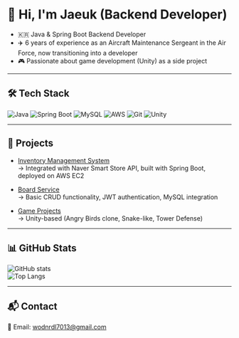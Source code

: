 # 👋 Hi, I'm Jaeuk (Backend Developer)

- 🇰🇷 Java & Spring Boot Backend Developer  
- ✈️ 6 years of experience as an Aircraft Maintenance Sergeant in the Air Force, now transitioning into a developer  
- 🎮 Passionate about game development (Unity) as a side project  

---

## 🛠 Tech Stack
![Java](https://img.shields.io/badge/Java-ED8B00?style=for-the-badge&logo=openjdk&logoColor=white)
![Spring Boot](https://img.shields.io/badge/SpringBoot-6DB33F?style=for-the-badge&logo=springboot&logoColor=white)
![MySQL](https://img.shields.io/badge/MySQL-4479A1?style=for-the-badge&logo=mysql&logoColor=white)
![AWS](https://img.shields.io/badge/AWS-232F3E?style=for-the-badge&logo=amazonaws&logoColor=white)
![Git](https://img.shields.io/badge/Git-F05032?style=for-the-badge&logo=git&logoColor=white)
![Unity](https://img.shields.io/badge/Unity-100000?style=for-the-badge&logo=unity&logoColor=white)

---

## 📂 Projects
- [Inventory Management System](https://github.com/wodrndl7013/inventory-system)  
  → Integrated with Naver Smart Store API, built with Spring Boot, deployed on AWS EC2

- [Board Service](https://github.com/wodrndl7013/board-service)  
  → Basic CRUD functionality, JWT authentication, MySQL integration

- [Game Projects](https://github.com/wodrndl7013/game-projects)  
  → Unity-based (Angry Birds clone, Snake-like, Tower Defense)

---

## 📊 GitHub Stats
![GitHub stats](https://github-readme-stats.vercel.app/api?username=wodrndl7013&show_icons=true&theme=radical)  
![Top Langs](https://github-readme-stats.vercel.app/api/top-langs/?username=wodrndl7013&layout=compact)

---

## 📬 Contact
📧 Email: wodnrdl7013@gmail.com
